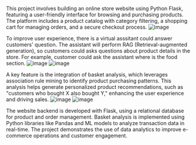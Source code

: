 This project involves building an online store website using Python Flask, featuring a user-friendly interface for browsing and purchasing products. The platform includes a product catalog with category filtering, a shopping cart for managing orders, and a secure checkout process.
![image](https://github.com/user-attachments/assets/be87f23a-b271-4362-8b2d-f880d617a480)

To improve user experience, there is a virtual asssitant could answer customers' question. The assistant will perform RAG (Retrieval-augmented generation), so customers could asks questions about product details in the store. For example, customer could ask the assistant where is the food section.
![image](https://github.com/user-attachments/assets/519f25fa-7715-4ad6-8ebf-dab194d7e5a4)
![image](https://github.com/user-attachments/assets/49b7a023-cc61-419b-9d7a-bb366a4d34f9)

A key feature is the integration of basket analysis, which leverages association rule mining to identify product purchasing patterns. This analysis helps generate personalized product recommendations, such as "customers who bought X also bought Y," enhancing the user experience and driving sales.
![image](https://github.com/user-attachments/assets/055cca77-4b3f-4b98-bc10-654af60920d1)
![image](https://github.com/user-attachments/assets/68ab77e8-e75f-4de6-bfd7-56892eb946ef)



The website backend is developed with Flask, using a relational database for product and order management. Basket analysis is implemented using Python libraries like Pandas and ML models to analyze transaction data in real-time. The project demonstrates the use of data analytics to improve e-commerce operations and customer engagement.
